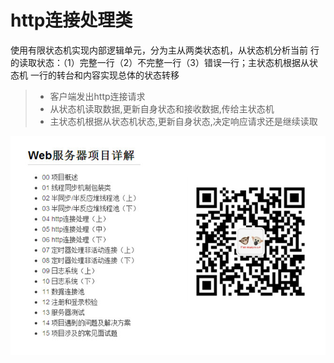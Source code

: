 
http连接处理类
===============
使用有限状态机实现内部逻辑单元，分为主从两类状态机，从状态机分析当前
行的读取状态：（1）完整一行（2）不完整一行（3）错误一行；主状态机根据从状态机
一行的转台和内容实现总体的状态转移
> * 客户端发出http连接请求
> * 从状态机读取数据,更新自身状态和接收数据,传给主状态机
> * 主状态机根据从状态机状态,更新自身状态,决定响应请求还是继续读取

<div align=center><img src="https://github.com/twomonkeyclub/TinyWebServer/blob/master/root/test1.jpg" height="350"/> </div>